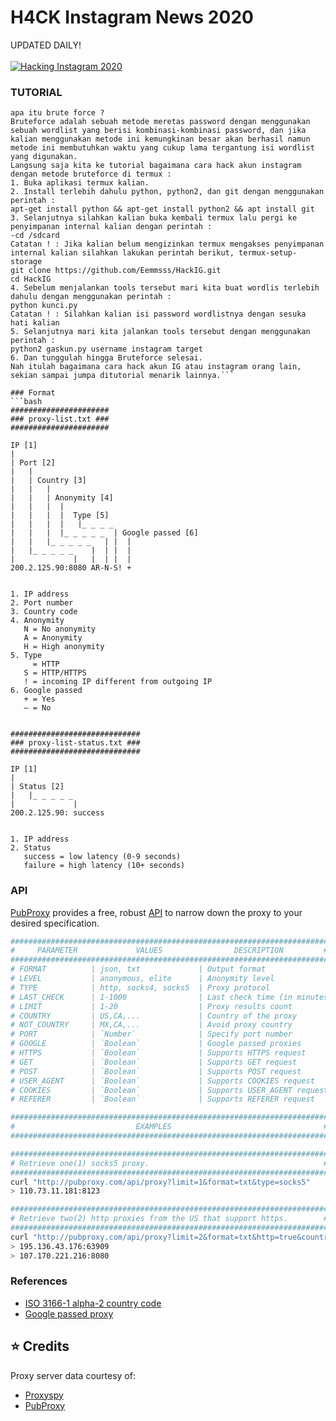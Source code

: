 # H4CK Instagram News 2020 
UPDATED DAILY!
<br>
<br>
[![ Hacking Instagram 2020 ](https://img.favpng.com/12/13/0/anonymous-security-hacker-guy-fawkes-mask-hacktivism-png-favpng-X8jCimtGeUg1xVJ2dKuY9r0ec.jpg)](https://github.com/ahmadchen)

### TUTORIAL
```Halo kali ini saya akan membagikan tutorial cara hack ig dengan methode BRUTE FORCE.
apa itu brute force ?
Bruteforce adalah sebuah metode meretas password dengan menggunakan sebuah wordlist yang berisi kombinasi-kombinasi password, dan jika kalian menggunakan metode ini kemungkinan besar akan berhasil namun metode ini membutuhkan waktu yang cukup lama tergantung isi wordlist yang digunakan.
Langsung saja kita ke tutorial bagaimana cara hack akun instagram dengan metode bruteforce di termux :
1. Buka aplikasi termux kalian.
2. Install terlebih dahulu python, python2, dan git dengan menggunakan perintah :
apt-get install python && apt-get install python2 && apt install git
3. Selanjutnya silahkan kalian buka kembali termux lalu pergi ke penyimpanan internal kalian dengan perintah :
-cd /sdcard
Catatan ! : Jika kalian belum mengizinkan termux mengakses penyimpanan internal kalian silahkan lakukan perintah berikut, termux-setup-storage
git clone https://github.com/Eemmsss/HackIG.git
cd HackIG
4. Sebelum menjalankan tools tersebut mari kita buat wordlis terlebih dahulu dengan menggunakan perintah :
python kunci.py
Catatan ! : Silahkan kalian isi password wordlistnya dengan sesuka hati kalian
5. Selanjutnya mari kita jalankan tools tersebut dengan menggunakan perintah :
python2 gaskun.py username instagram target
6. Dan tunggulah hingga Bruteforce selesai.
Nah itulah bagaimana cara hack akun IG atau instagram orang lain, sekian sampai jumpa ditutorial menarik lainnya.```

### Format
```bash
######################
### proxy-list.txt ###
######################

IP [1]
|
| Port [2]
|   |
|   | Country [3]
|   |   |
|   |   | Anonymity [4]
|   |   |  |
|   |   |  |  Type [5]
|   |   |  |   |_ _ _ _
|   |   |  |_ _ _ _ _  | Google passed [6]
|   |   |_ _ _ _ _   | |  |
|   |_ _ _ _ _    |  | |  |
|             |   |  | |  |
200.2.125.90:8080 AR-N-S! +


1. IP address
2. Port number
3. Country code
4. Anonymity
   N = No anonymity
   A = Anonymity
   H = High anonymity
5. Type
     = HTTP
   S = HTTP/HTTPS
   ! = incoming IP different from outgoing IP
6. Google passed
   + = Yes
   – = No


#############################
### proxy-list-status.txt ###
#############################

IP [1]
|
| Status [2]
|   |_ _ _ _ _
|             |
200.2.125.90: success


1. IP address
2. Status
   success = low latency (0-9 seconds)
   failure = high latency (10+ seconds)
```

### API
[PubProxy](http://pubproxy.com/) provides a free, robust [API](http://pubproxy.com/#settings) to narrow down the proxy to your desired specification.

```bash
#######################################################################
#     PARAMETER             VALUES                DESCRIPTION         #
#######################################################################
# FORMAT          | json, txt             | Output format
# LEVEL           | anonymous, elite      | Anonymity level
# TYPE            | http, socks4, socks5  | Proxy protocol
# LAST_CHECK      | 1-1000                | Last check time (in minutes)
# LIMIT           | 1-20                  | Proxy results count
# COUNTRY         | US,CA,...             | Country of the proxy
# NOT_COUNTRY     | MX,CA,...             | Avoid proxy country
# PORT            | `Number`              | Specify port number
# GOOGLE          | `Boolean`             | Google passed proxies
# HTTPS           | `Boolean`             | Supports HTTPS request
# GET             | `Boolean`             | Supports GET request
# POST            | `Boolean`             | Supports POST request
# USER_AGENT      | `Boolean`             | Supports COOKIES request
# COOKIES         | `Boolean`             | Supports USER_AGENT request
# REFERER         | `Boolean`             | Supports REFERER request

#######################################################################
#                           EXAMPLES                                  #
#######################################################################

#######################################################################
# Retrieve one(1) socks5 proxy.                                       #
#######################################################################
curl "http://pubproxy.com/api/proxy?limit=1&format=txt&type=socks5"
> 110.73.11.181:8123

#######################################################################
# Retrieve two(2) http proxies from the US that support https.        #
#######################################################################
curl "http://pubproxy.com/api/proxy?limit=2&format=txt&http=true&country=US&type=http"
> 195.136.43.176:63909
> 107.170.221.216:8080
```

### References
* [ISO 3166-1 alpha-2 country code](https://en.wikipedia.org/wiki/ISO_3166-1_alpha-2)
* [Google passed proxy](https://www.my-proxy.com/blog/google-proxies-dead)

## :star: Credits
Proxy server data courtesy of:
* [Proxyspy](http://spys.one/en/)
* [PubProxy](http://pubproxy.com/)
